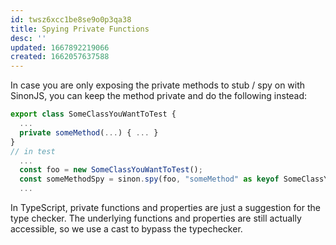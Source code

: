 ```yaml
---
id: twsz6xcc1be8se9o0p3qa38
title: Spying Private Functions
desc: ''
updated: 1667892219066
created: 1662057637588
---
```


In case you are only exposing the private methods to stub / spy on with SinonJS, you can keep the method private and do the following instead:
```ts
export class SomeClassYouWantToTest {
  ...
  private someMethod(...) { ... }
}
// in test
  ...
  const foo = new SomeClassYouWantToTest();
  const someMethodSpy = sinon.spy(foo, "someMethod" as keyof SomeClassYouWantToTest);
  ...
```
In TypeScript, private functions and properties are just a suggestion for the
type checker. The underlying functions and properties are still actually
accessible, so we use a cast to bypass the typechecker.